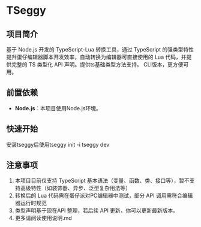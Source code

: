 # TSeggy

## 项目简介
基于 Node.js 开发的 TypeScript-Lua 转换工具，通过 TypeScript 的强类型特性提升蛋仔编辑器脚本开发效率，自动转换为编辑器可直接使用的 Lua 代码，并提供完整的 TS 类型化 API 声明。提供ts基础类型方法支持。
CLI版本，更方便可用。

## 前置依赖
- **Node.js**：本项目使用Node.js环境。

## 快速开始
安装tseggy后使用tseggy init -i
tseggy dev



## 注意事项
1. 本项目目前仅支持 TypeScript 基本语法（变量、函数、类、接口等），暂不支持高级特性（如装饰器、异步、泛型复杂用法等）
2. 转换后的 Lua 代码需在蛋仔派对PC编辑器中测试，部分 API 调用需符合编辑器运行时规范
3. 类型声明基于现在API 整理，若后续 API 更新，你可以更新最新版本。
4. 更多请阅读使用说明.md

